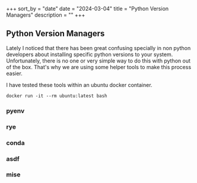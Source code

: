 +++
sort_by = "date"
date = "2024-03-04"
title = "Python Version Managers"
description = ""
+++

## Python Version Managers

Lately I noticed that there has been great confusing specially in non python developers about installing specific python versions to your system.
Unfortunately, there is no one or very simple way to do this with python out of the box. That's why we are using some helper tools to make this process easier.

I have tested these tools within an ubuntu docker container.
```shell
docker run -it --rm ubuntu:latest bash
```

### pyenv
### rye
### conda
### asdf
### mise
